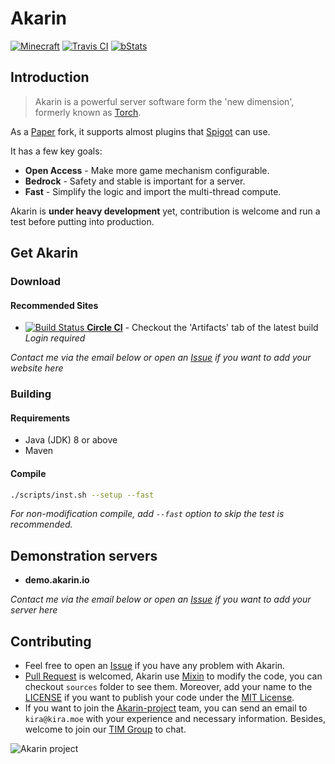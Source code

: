 # Akarin
[![Minecraft](https://img.shields.io/badge/Minecraft-1.12.2-blue.svg?style=flat)](https://www.minecraft.net/)
[![Travis CI](https://travis-ci.org/Akarin-project/Akarin.svg?branch=master)](https://travis-ci.org/Akarin-project/Akarin)
[![bStats](https://img.shields.io/badge/bStats-Torch-brightgreen.svg?style=flat)](https://bstats.org/plugin/bukkit/Torch)

Introduction
---
> Akarin is a powerful server software form the 'new dimension', formerly known as [Torch](https://github.com/GelandiAssociation/Torch).

As a [Paper](https://github.com/PaperMC/Paper) fork, it supports almost plugins that [Spigot](https://hub.spigotmc.org/stash/projects/SPIGOT/repos/spigot/browse) can use.

It has a few key goals:
* **Open Access** - Make more game mechanism configurable.
* **Bedrock** - Safety and stable is important for a server. 
* **Fast** - Simplify the logic and import the multi-thread compute.

Akarin is **under heavy development** yet, contribution is welcome and run a test before putting into production.

Get Akarin
---
### Download
#### Recommended Sites
+ [![Build Status](https://circleci.com/gh/Akarin-project/Akarin/tree/master.svg?style=svg) **Circle CI**](https://circleci.com/gh/Akarin-project/Akarin/tree/master) - Checkout the 'Artifacts' tab of the latest build  *Login required*

*Contact me via the email below or open an [Issue](https://github.com/Akarin-project/akarin/issues) if you want to add your website here*

### Building
#### Requirements
* Java (JDK) 8 or above
* Maven

#### Compile
```sh
./scripts/inst.sh --setup --fast
```
*For non-modification compile, add `--fast` option to skip the test is recommended.*

Demonstration servers
---
+ **demo.akarin.io**

*Contact me via the email below or open an [Issue](https://github.com/Akarin-project/akarin/issues) if you want to add your server here*

Contributing
---
* Feel free to open an [Issue](https://github.com/Akarin-project/akarin/issues) if you have any problem with Akarin.
* [Pull Request](https://github.com/Akarin-project/akarin/pulls) is welcomed, Akarin use [Mixin](https://github.com/SpongePowered/Mixin) to modify the code, you can checkout `sources` folder to see them. Moreover, add your name to the [LICENSE](.github/LICENSE.md) if you want to publish your code under the [MIT License](.github/licenses/MIT.md).
* If you want to join the [Akarin-project](https://github.com/Akarin-project) team, you can send an email to `kira@kira.moe` with your experience and necessary information. Besides, welcome to join our [TIM Group](https://jq.qq.com/?_wv=1027&k=59q2kV4) to chat.

![Akarin project](https://i.loli.net/2018/05/13/5af7fbbfbcddf.png)